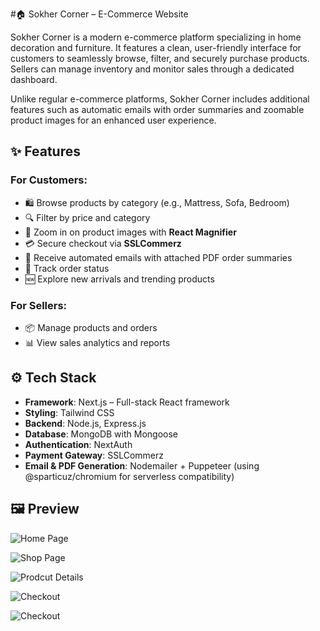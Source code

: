 #🏠 Sokher Corner – E-Commerce Website

Sokher Corner is a modern e-commerce platform specializing in home decoration and furniture. It features a clean, user-friendly interface for customers to seamlessly browse, filter, and securely purchase products. Sellers can manage inventory and monitor sales through a dedicated dashboard.

Unlike regular e-commerce platforms, Sokher Corner includes additional features such as automatic emails with order summaries and zoomable product images for an enhanced user experience.

## ✨ Features

### For Customers:
- 🛍 Browse products by category (e.g., Mattress, Sofa, Bedroom)
- 🔍 Filter by price and category
- 🔎 Zoom in on product images with **React Magnifier**
- 💳 Secure checkout via **SSLCommerz**
- 📧 Receive automated emails with attached PDF order summaries
- 🚚 Track order status
- 🆕 Explore new arrivals and trending products

### For Sellers:
- 📦 Manage products and orders
- 📊 View sales analytics and reports

## ⚙️ Tech Stack
- **Framework**: Next.js – Full-stack React framework
- **Styling**: Tailwind CSS
- **Backend**: Node.js, Express.js
- **Database**: MongoDB with Mongoose
- **Authentication**: NextAuth
- **Payment Gateway**: SSLCommerz
- **Email & PDF Generation**: Nodemailer + Puppeteer (using @sparticuz/chromium for serverless compatibility)

## 🖼 Preview

![Home Page](https://res.cloudinary.com/dtoojmthf/image/upload/v1747067303/homepage_evmqsu.png) 

![Shop Page](https://res.cloudinary.com/dtoojmthf/image/upload/v1747067771/screencapture-localhost-3000-en-shop-2025-05-12-22_35_43_qe6amo.png) 

![Prodcut Details](https://res.cloudinary.com/dtoojmthf/image/upload/v1747067302/detailspage_bftol3.png) 

![Checkout](https://res.cloudinary.com/dtoojmthf/image/upload/v1747067301/checkout_u26ier.png) 

![Checkout](https://res.cloudinary.com/dtoojmthf/image/upload/v1747067304/screencapture-localhost-3000-en-track-orders-681ed70d501398a9a389324b-2025-05-12-22_27_22_lifmup.png) 

